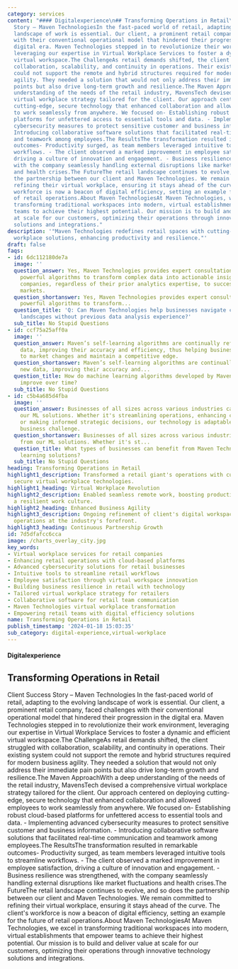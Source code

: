 ```yaml
---
category: services
content: "#### Digitalexperience\n## Transforming Operations in Retail\n Client Success
  Story – Maven TechnologiesIn the fast-paced world of retail, adapting to the evolving
  landscape of work is essential. Our client, a prominent retail company, faced challenges
  with their conventional operational model that hindered their progression in the
  digital era. Maven Technologies stepped in to revolutionize their work environment,
  leveraging our expertise in Virtual Workplace Services to foster a dynamic and efficient
  virtual workspace.The ChallengeAs retail demands shifted, the client struggled with
  collaboration, scalability, and continuity in operations. Their existing system
  could not support the remote and hybrid structures required for modern business
  agility. They needed a solution that would not only address their immediate pain
  points but also drive long-term growth and resilience.The Maven ApproachWith a deep
  understanding of the needs of the retail industry, MavensTech devised a comprehensive
  virtual workplace strategy tailored for the client. Our approach centered on deploying
  cutting-edge, secure technology that enhanced collaboration and allowed employees
  to work seamlessly from anywhere. We focused on- Establishing robust cloud-based
  platforms for unfettered access to essential tools and data. - Implementing advanced
  cybersecurity measures to protect sensitive customer and business information. -
  Introducing collaborative software solutions that facilitated real-time communication
  and teamwork among employees.The ResultsThe transformation resulted in remarkable
  outcomes- Productivity surged, as team members leveraged intuitive tools to streamline
  workflows. - The client observed a marked improvement in employee satisfaction,
  driving a culture of innovation and engagement. - Business resilience was strengthened,
  with the company seamlessly handling external disruptions like market fluctuations
  and health crises.The FutureThe retail landscape continues to evolve, and so does
  the partnership between our client and Maven Technologies. We remain committed to
  refining their virtual workplace, ensuring it stays ahead of the curve. The client's
  workforce is now a beacon of digital efficiency, setting an example for the future
  of retail operations.About Maven TechnologiesAt Maven Technologies, we excel in
  transforming traditional workspaces into modern, virtual establishments that empower
  teams to achieve their highest potential. Our mission is to build and deliver value
  at scale for our customers, optimizing their operations through innovative technology
  solutions and integrations."
description: '"Maven Technologies redefines retail spaces with cutting-edge virtual
  workplace solutions, enhancing productivity and resilience."'
draft: false
faqs:
- id: 6dc112180de7a
  image: ''
  question_answer: Yes, Maven Technologies provides expert consultation and implements
    powerful algorithms to transform complex data into actionable insights, guiding
    companies, regardless of their prior analytics expertise, to success in the capital
    markets.
  question_shortanswer: Yes, Maven Technologies provides expert consultation and implements
    powerful algorithms to transform...
  question_title: 'Q: Can Maven Technologies help businesses navigate complex financial
    landscapes without previous data analysis experience?'
  sub_title: No Stupid Questions
- id: ccf75a25aff0a
  image: ''
  question_answer: Maven’s self-learning algorithms are continually refined with new
    data, improving their accuracy and efficiency, thus helping businesses to adapt
    to market changes and maintain a competitive edge.
  question_shortanswer: Maven’s self-learning algorithms are continually refined with
    new data, improving their accuracy and...
  question_title: How do machine learning algorithms developed by Maven Technologies
    improve over time?
  sub_title: No Stupid Questions
- id: c5b4a685d4fba
  image: ''
  question_answer: Businesses of all sizes across various industries can benefit from
    our ML solutions. Whether it's streamlining operations, enhancing customer experiences,
    or making informed strategic decisions, our technology is adaptable to meet any
    business challenge.
  question_shortanswer: Businesses of all sizes across various industries can benefit
    from our ML solutions. Whether it's st...
  question_title: What types of businesses can benefit from Maven Technologies' machine
    learning solutions?
  sub_title: No Stupid Questions
heading: Transforming Operations in Retail
highlight1_description: Transformed a retail giant's operations with cutting-edge,
  secure virtual workplace technologies.
highlight1_heading: Virtual Workplace Revolution
highlight2_description: Enabled seamless remote work, boosting productivity, and fostering
  a resilient work culture.
highlight2_heading: Enhanced Business Agility
highlight3_description: Ongoing refinement of client's digital workspace keeps retail
  operations at the industry's forefront.
highlight3_heading: Continuous Partnership Growth
id: 7d5dfafcc6cca
image: /charts_overlay_city.jpg
key_words:
- Virtual workplace services for retail companies
- Enhancing retail operations with cloud-based platforms
- Advanced cybersecurity solutions for retail businesses
- Intuitive tools to streamline retail workflows
- Employee satisfaction through virtual workspace innovation
- Building business resilience in retail with technology
- Tailored virtual workplace strategy for retailers
- Collaborative software for retail team communication
- Maven Technologies virtual workplace transformation
- Empowering retail teams with digital efficiency solutions
name: Transforming Operations in Retail
publish_timestamp: '2024-01-18 15:03:35'
sub_category: digital-experience,virtual-workplace
---
```

#### Digitalexperience 
## Transforming Operations in Retail
Client Success Story – Maven Technologies 
In the fast-paced world of retail, adapting to the evolving
landscape of work is essential. Our client, a prominent retail company, faced challenges
with their conventional operational model that hindered their progression in the
digital era. Maven Technologies stepped in to revolutionize their work environment,
leveraging our expertise in Virtual Workplace Services to foster a dynamic and efficient
virtual workspace.The ChallengeAs retail demands shifted, the client struggled with
collaboration, scalability, and continuity in operations. Their existing system
could not support the remote and hybrid structures required for modern business
agility. They needed a solution that would not only address their immediate pain
points but also drive long-term growth and resilience.The Maven ApproachWith a deep
understanding of the needs of the retail industry, MavensTech devised a comprehensive
virtual workplace strategy tailored for the client. Our approach centered on deploying
cutting-edge, secure technology that enhanced collaboration and allowed employees
to work seamlessly from anywhere. We focused on- Establishing robust cloud-based
platforms for unfettered access to essential tools and data. - Implementing advanced
cybersecurity measures to protect sensitive customer and business information. -
Introducing collaborative software solutions that facilitated real-time communication
and teamwork among employees.The ResultsThe transformation resulted in remarkable
outcomes- Productivity surged, as team members leveraged intuitive tools to streamline
workflows. - The client observed a marked improvement in employee satisfaction,
driving a culture of innovation and engagement. - Business resilience was strengthened,
with the company seamlessly handling external disruptions like market fluctuations
and health crises.The FutureThe retail landscape continues to evolve, and so does
the partnership between our client and Maven Technologies. We remain committed to
refining their virtual workplace, ensuring it stays ahead of the curve. The client's
workforce is now a beacon of digital efficiency, setting an example for the future
of retail operations.About Maven TechnologiesAt Maven Technologies, we excel in
transforming traditional workspaces into modern, virtual establishments that empower
teams to achieve their highest potential. Our mission is to build and deliver value
at scale for our customers, optimizing their operations through innovative technology
solutions and integrations.
